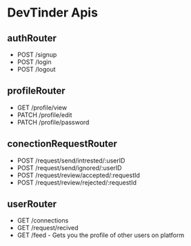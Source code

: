 # DevTinder Apis

## authRouter

- POST /signup
- POST /login
- POST /logout

## profileRouter

- GET /profile/view
- PATCH /profile/edit
- PATCH /profile/password

## conectionRequestRouter

- POST /request/send/intrested/:userID
- POST /request/send/ignored/:userID
- POST /request/review/accepted/:requestId
- POST /request/review/rejected/:requestId

## userRouter

- GET /connections
- GET /request/recived
- GET /feed - Gets you the profile of other users on platform
